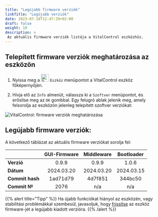 ```yaml
---
title: "Legújabb firmware verziók"
linkTitle: "Legújabb verziók"
date: 2023-07-18T12:47:29+02:00
draft: false
weight: 10
description: >
 Az aktuális firmware verziók listája a VitalControl eszközhöz.
---
```


## Telepített firmware verziók meghatározása az eszközön

1. Nyissa meg a <img src="/icons/device.svg" width="25" align="bottom" alt="Device" /> `Eszköz` menüpontot a VitalControl eszköz főképernyőjén.

2. Hívja elő az `Info` almenüt, válassza ki a `Szoftver` menüpontot, és erősítse meg az `OK` gombbal. Egy felugró ablak jelenik meg, amely felsorolja az eszközön jelenleg telepített szoftver verziókat:

![VitalControl: firmware verziók meghatározása](../images/firmware-versions.png "Firmware verziók megjelenítése")

## Legújabb firmware verziók:

A következő táblázat az aktuális firmware verziókat sorolja fel:

|                 | GUI-Firmware | Middleware  | Bootloader |
|-----------------|:------------:|:-----------:|:----------:|
| **Verzió**      | 0.9.9        | 0.9.9       | 1.0.6      |
| **Dátum**       | 2024.03.20   | 2024.03.20  | 2024.03.15 |
| **Commit hash** | 1ad71d79     | 4d7f851     | 344bc50    |
| **Commit №**    | 2076         | n/a         | n/a        |

{{% alert title="Tipp" %}}
Ha újabb funkciókat hiányol az eszközén, vagy stabilitási problémákkal szembesül, javasoljuk, hogy [frissítse](../update/) az eszköz firmware-jét a legújabb kiadott verzióra.
{{% /alert %}}
